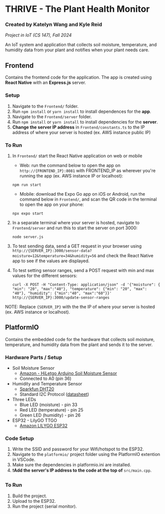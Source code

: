 # THRIVE - The Plant Health Monitor

### Created by Katelyn Wang and Kyle Reid
*Project in IoT (CS 147), Fall 2024*

An IoT system and application that collects soil moisture, temperature, and humidity data from your plant and notifies when your plant needs care.

## Frontend
Contains the frontend code for the application. The app is created using **React Native** with an **Express.js** server.

### Setup
1. Navigate to the `Frontend/` folder.
2. Run `npm install` or `yarn install` to install dependences for the **app**.
3. Navigate to the `Frontend/server` folder.
4. Run `npm install` or `yarn install` to install dependencies for the **server**.
5. **Change the server IP address** in `Frontend/constants.ts` to the IP address of where your server is hosted (ex. AWS instance public IP)

### To Run
1. In `Frontend/` start the React Native application on web or mobile

   - Web: run the command below to open the app on `http://{FRONTEND_IP}:8081` with FRONTEND_IP as wherever you're running the app (ex. AWS instance IP or localhost): 
   ```
   npm run start
   ```
   - Mobile: download the Expo Go app on iOS or Android, run the command below in `Frontend/`, and scan the QR code in the terminal to open the app on your phone:
   ```
   npx expo start
   ```

2. In a separate terminal where your server is hosted, navigate to `Frontend/server` and run this to start the server on port 3000:
   ```
   node server.js
   ```

3. To test sending data, send a GET request in your browser using `http://{SERVER_IP}:3000/sensor-data?moisture=12&temperature=34&humidity=56` and check the React Native app to see if the values are displayed.

4. To test setting sensor ranges, send a POST request with min and max values for the different sensors:
   ```
   curl -X POST -H "Content-Type: application/json" -d '{"moisture": { "min": "20", "max":"40"}, "temperature": {"min": "20", "max": "40"}, "humidity": {"min":"40", "max":"60"}}' http://{SERVER_IP}:3000/update-sensor-ranges
   ```

NOTE: Replace `{SERVER_IP}` with the the IP of where your server is hosted (ex. AWS instance or localhost).

## PlatformIO
Contains the embedded code for the hardware that collects soil moisture, temperature, and humidity data from the plant and sends it to the server.

### Hardware Parts / Setup
- Soil Moisture Sensor
   - [Amazon - HiLetgo Arduino Soil Moisture Sensor](https://www.amazon.com/HiLetgo-Moisture-Automatic-Watering-Arduino)
   - Connected to A0 (pin 36)
- Humidity and Temperature Sensor
   - [Sparkfun DHT20](https://www.sparkfun.com/products/18364)
   - Standard I2C Protocol ([datasheet](https://cdn.sparkfun.com/assets/8/a/1/5/0/DHT20.pdf))
- Three LEDs
   - Blue LED (moisture) - pin 33
   - Red LED (temperature) - pin 25
   - Green LED (humidity) - pin 26
- ESP32 - LilyGO TTGO
   - [Amazon LILYGO ESP32](https://www.amazon.com/LILYGO-T-Display-Arduino-Development-CH9102F/dp/B099MPFJ9M/?th=1)

### Code Setup
1. Write the SSID and password for your Wifi/hotspot to the ESP32.
2. Navigate to the `platformio/` project folder using the PlatformIO extention in VSCode.
3. Make sure the dependencies in platformio.ini are installed.
4. ❗**Add the server's IP address to the code at the top of** `src/main.cpp`. 

### To Run
1. Build the project.
2. Upload to the ESP32.
3. Run the project (serial monitor).
